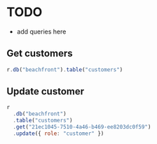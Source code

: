 # TODO
- add queries here


## Get customers

```js
r.db("beachfront").table("customers")
```

## Update customer

```js
r
  .db("beachfront")
  .table("customers")
  .get("21ec1045-7510-4a46-b469-ee8203dc0f59")
  .update({ role: "customer" })
```
